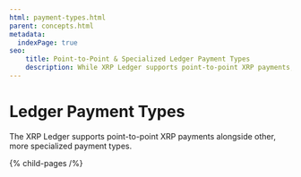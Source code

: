 ```yaml
---
html: payment-types.html
parent: concepts.html
metadata:
  indexPage: true
seo:
    title: Point-to-Point & Specialized Ledger Payment Types
    description: While XRP Ledger supports point-to-point XRP payments, it's also compatible with more specialized payment types. Discover which ledger payment methods here.
---
```

# Ledger Payment Types

The XRP Ledger supports point-to-point XRP payments alongside other, more specialized payment types.


{% child-pages /%}
